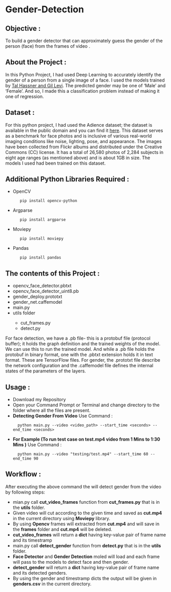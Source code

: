 # Gender-Detection   


<h2>Objective :</h2>
<p>To build a gender detector that can approximately guess the gender of the person (face) from the frames of video .</p>

<h2>About the Project :</h2>
<p>In this Python Project, I had used Deep Learning to accurately identify the gender of a person from a single image of a face. I used the models trained by <a href="https://talhassner.github.io/home/projects/Adience/Adience-data.html">Tal Hassner and Gil Levi</a>. The predicted gender may be one of ‘Male’ and ‘Female’. And so, I made this a classification problem instead of making it one of regression.</p>

<h2>Dataset :</h2>
<p>For this python project, I had used the Adience dataset; the dataset is available in the public domain and you can find it <a href="https://www.kaggle.com/ttungl/adience-benchmark-gender-and-age-classification">here</a>. This dataset serves as a benchmark for face photos and is inclusive of various real-world imaging conditions like noise, lighting, pose, and appearance. The images have been collected from Flickr albums and distributed under the Creative Commons (CC) license. It has a total of 26,580 photos of 2,284 subjects in eight age ranges (as mentioned above) and is about 1GB in size. The models I used had been trained on this dataset.</p>

<h2>Additional Python Libraries Required :</h2>
<ul>
  <li>OpenCV</li>
  
       pip install opencv-python
</ul>
<ul>
 <li>Argparse</li>
  
       pip install argparse
</ul>
<ul>
 <li>Moviepy</li>
  
       pip install moviepy
</ul>
<ul>
 <li>Pandas</li>
  
       pip install pandas
</ul>

<h2>The contents of this Project :</h2>
<ul>
  <li>opencv_face_detector.pbtxt</li>
  <li>opencv_face_detector_uint8.pb</li>
  <li>gender_deploy.prototxt</li>
  <li>gender_net.caffemodel</li>
  <li>main.py</li>
  <li>utils folder</li>
  <ul>
    <li>cut_frames.py</li>
    <li>detect.py</li>
  </ul>
 </ul>
 <p>For face detection, we have a .pb file- this is a protobuf file (protocol buffer); it holds the graph definition and the trained weights of the model. We can use this to run the trained model. And while a .pb file holds the protobuf in binary format, one with the .pbtxt extension holds it in text format. These are TensorFlow files. For gender, the .prototxt file describe the network configuration and the .caffemodel file defines the internal states of the parameters of the layers.</p>
 
 <h2>Usage :</h2>
 <ul>
  <li>Download my Repository</li>
  <li>Open your Command Prompt or Terminal and change directory to the folder where all the files are present.</li>
  <li><b>Detecting Gender From Video</b> Use Command :</li>
  
      python main.py --video <video_path> --start_time <seconds> --end_time <seconds>
  <li><b>For Example (To run test case on test.mp4 video from 1 Mins to 1:30 Mins )</b> Use Command :</li>
  
      python main.py --video "testing/test.mp4" --start_time 60 --end_time 90
 </ul>
  
  <h2>Workflow :</h2>
  <p>After executing the above command the will detect gender from the video by following steps:</p>
  <ul>
  <li>mian.py call <b>cut_video_frames</b> function from <b>cut_frames.py</b> that is in the <b>utils</b> folder.</li>
  <li>Given video will cut according to the given time and saved as <b>cut.mp4</b> in the current directory using <b>Moviepy</b> library.</li>
  <li>By using <b>Opencv</b> frames will extracted from <b>cut.mp4</b> and will save in the <b>frames</b> folder and <b>cut.mp4</b> will be deleted.</li>
  <li><b>cut_video_frames</b> will return a <b>dict</b> having key-value pair of frame name and its timestramp</li>
  <li>main.py call <b>detect_gender</b> function from <b>detect.py</b> that is in the <b>utils</b> folder.</li>
  <li><b>Face Detector</b> and <b>Gender Detection</b> moled will load and each frame will pass to the models to detect face and then gender.</li>
  <li><b>detect_gender</b> will return a <b>dict</b> having key-value pair of frame name and its detected genders.</li>
  <li>By using the gender and timestramp dicts the output will be given in <b>genders.csv</b> in the current directory.</li>
</ul>
